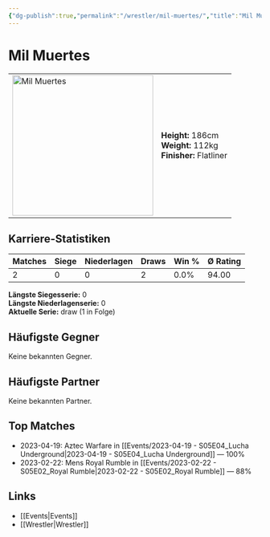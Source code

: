 ```yaml
---
{"dg-publish":true,"permalink":"/wrestler/mil-muertes/","title":"Mil Muertes","tags":["wrestler"],"noteIcon":""}
---
```



# Mil Muertes

<table>
        <tr>
        <td><img src="https://github.com/CptSpaulding1980/choke-slam-wrestling/releases/download/images/Mil_Muertes.png" width="280" alt="Mil Muertes"></td>
        <td>
        <b>Height:</b> 186cm<br>
        <b>Weight:</b> 112kg<br>
        <b>Finisher:</b> Flatliner<br>
        </td>
        </tr>
        </table>
        
## Karriere-Statistiken

| Matches | Siege | Niederlagen | Draws | Win % | Ø Rating |
|---------|-------|-------------|-------|-------|-----------|
| 2 | 0 | 0 | 2 | 0.0% | 94.00 |

**Längste Siegesserie:** 0<br>**Längste Niederlagenserie:** 0<br>**Aktuelle Serie:** draw (1 in Folge)


## Häufigste Gegner
Keine bekannten Gegner.

## Häufigste Partner
Keine bekannten Partner.

## Top Matches
- 2023-04-19: Aztec Warfare in [[Events/2023-04-19 - S05E04_Lucha Underground\|2023-04-19 - S05E04_Lucha Underground]] — 100%
- 2023-02-22: Mens Royal Rumble in [[Events/2023-02-22 - S05E02_Royal Rumble\|2023-02-22 - S05E02_Royal Rumble]] — 88%

## Links
- [[Events\|Events]]
- [[Wrestler\|Wrestler]]
